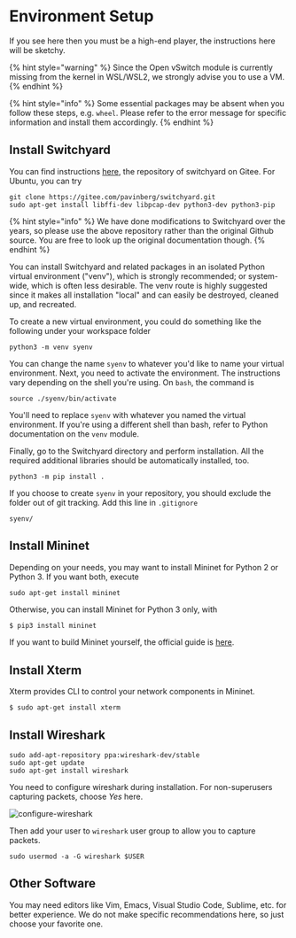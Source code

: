# Environment Setup

If you see here then you must be a high-end player, the instructions here will be sketchy.

{% hint style="warning" %}
Since the Open vSwitch module is currently missing from the kernel in WSL/WSL2, we strongly advise you to use a VM.
{% endhint %}

{% hint style="info" %}
Some essential packages may be absent when you follow these steps, e.g. `wheel`. Please refer to the error message for specific information and install them accordingly.
{% endhint %}

## Install Switchyard

You can find instructions [here](https://pavinberg.gitee.io/switchyard), the repository of switchyard on Gitee. For Ubuntu, you can try

```
git clone https://gitee.com/pavinberg/switchyard.git
sudo apt-get install libffi-dev libpcap-dev python3-dev python3-pip
```

{% hint style="info" %}
We have done modifications to Switchyard over the years, so please use the above repository rather than the original Github source. You are free to look up the original documentation though.
{% endhint %}

You can install Switchyard and related packages in an isolated Python virtual environment ("venv"), which is strongly recommended; or system-wide, which is often less desirable. The venv route is highly suggested since it makes all installation "local" and can easily be destroyed, cleaned up, and recreated.

To create a new virtual environment, you could do something like the following under your workspace folder

```
python3 -m venv syenv
```

You can change the name `syenv` to whatever you'd like to name your virtual environment. Next, you need to activate the environment. The instructions vary depending on the shell you're using. On `bash`, the command is

```
source ./syenv/bin/activate
```

You'll need to replace `syenv` with whatever you named the virtual environment. If you're using a different shell than bash, refer to Python documentation on the `venv` module.

Finally, go to the Switchyard directory and perform installation. All the required additional libraries should be automatically installed, too.

```
python3 -m pip install .
```

If you choose to create `syenv` in your repository, you should exclude the folder out of git tracking. Add this line in `.gitignore`

```
syenv/
```

## Install Mininet

Depending on your needs, you may want to install Mininet for Python 2 or Python 3. If you want both, execute

```
sudo apt-get install mininet
```

Otherwise, you can install Mininet for Python 3 only, with

```sh
$ pip3 install mininet
```

If you want to build Mininet yourself, the official guide is [here](http://mininet.org/download/).

## Install Xterm

Xterm provides CLI to control your network components in Mininet.

```
$ sudo apt-get install xterm
```

## Install Wireshark

```
sudo add-apt-repository ppa:wireshark-dev/stable
sudo apt-get update
sudo apt-get install wireshark
```

You need to configure wireshark during installation. For non-superusers capturing packets, choose _Yes_ here.

![configure-wireshark](../.gitbook/assets/configure-wireshark.png)

Then add your user to `wireshark` user group to allow you to capture packets.

```
sudo usermod -a -G wireshark $USER
```

## Other Software

You may need editors like Vim, Emacs, Visual Studio Code, Sublime, etc. for better experience. We do not make specific recommendations here, so just choose your favorite one.
